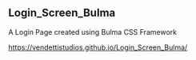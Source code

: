 ## Login_Screen_Bulma

A Login Page created using Bulma CSS Framework

https://vendettistudios.github.io/Login_Screen_Bulma/
